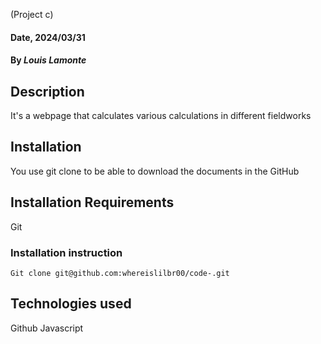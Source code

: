  (Project c)

#### Date, 2024/03/31

#### By *Louis Lamonte*

## Description
It's a webpage that calculates various calculations in different fieldworks

## Installation
You use git clone to be able to download the documents in the GitHub

## Installation Requirements
Git

### Installation instruction
```
Git clone git@github.com:whereislilbr00/code-.git

```



## Technologies used

Github
Javascript